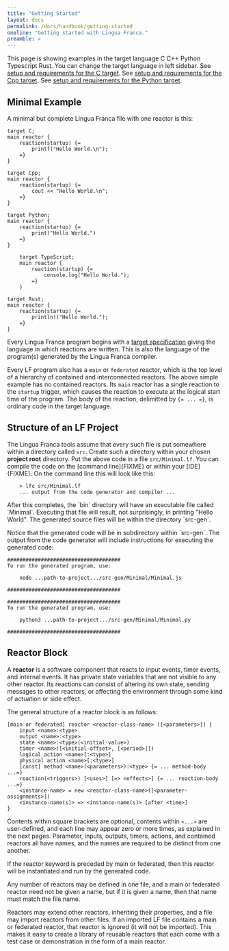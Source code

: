 ```yaml
---
title: "Getting Started"
layout: docs
permalink: /docs/handbook/getting-started
oneline: "Getting started with Lingua Franca."
preamble: >
---
```


This page is showing examples in the target language
<span class="lfc">C</span>
<span class="lfcpp">C++</span>
<span class="lfpython">Python</span>
<span class="lfts">Typescript</span>
<span class="lfrust">Rust</span>.
You can change the target language in left sidebar.
<span class="lfc">
See [setup and requirements for the C target](about-the-c-target).
</span>
<span class="lfcpp">
See [setup and requirements for the Cpp target](about-the-cpp-target).
</span>
<span class="lfpython">
See [setup and requirements for the Python target](about-the-python-target).
</span>

## Minimal Example

A minimal but complete Lingua Franca file with one reactor is this:

```lfc
target C;
main reactor {
    reaction(startup) {=
        printf("Hello World.\n");
    =}
}
```

```lfcpp
target Cpp;
main reactor {
    reaction(startup) {=
        cout << "Hello World.\n";
    =}
}
```

```lfpython
target Python;
main reactor {
    reaction(startup) {=
        print("Hello World.")
    =}
}
```

```lfts
    target TypeScript;
    main reactor {
        reaction(startup) {=
            console.log("Hello World.");
        =}
    }
```

```lfrust
target Rust;
main reactor {
    reaction(startup) {=
        println!("Hello World.");
    =}
}
```

Every Lingua Franca program begins with a [target specification](target-specification) giving the language in which reactions are written. This is also the language of the program(s) generated by the Lingua Franca compiler.

Every LF program also has a `main` or `federated` reactor, which is the top level of a hierarchy of contained and interconnected reactors. The above simple example has no contained reactors. Its `main` reactor has a single reaction to the `startup` trigger, which causes the reaction to execute at the logical start time of the program. The body of the reaction, delimitted by `{= ... =}`, is ordinary code in the target language.

## Structure of an LF Project

The Lingua Franca tools assume that every such file is put somewhere within a directory called `src`. Create such a directory within your chosen **project root** directory. Put the above code in a file `src/Minimal.lf`. You can compile the code on the [command line]{FIXME} or within your [IDE]{FIXME}. On the command line this will look like this:

```
    > lfc src/Minimal.lf
    ... output from the code generator and compiler ...
```

<p class="lfc lfcpp lfrust">
After this completes, the `bin` directory will have an executable file called `Minimal`. Executing that file will result, not surprisingly, in printing "Hello World". The generated source files will be within the directory `src-gen`.
</p>
<p class="lfts lfpython">
Notice that the generated code will be in subdirectory within `src-gen`.
The output from the code generator will include instructions for executing the generated code:

```lfts
#####################################
To run the generated program, use:

    node ...path-to-project.../src-gen/Minimal/Minimal.js

#####################################
```

```lfpython
#####################################
To run the generated program, use:

    python3 ...path-to-project.../src-gen/Minimal/Minimal.py

#####################################
```

</p>

## Reactor Block

A **reactor** is a software component that reacts to input events, timer events, and internal events. It has private state variables that are not visible to any other reactor. Its reactions can consist of altering its own state, sending messages to other reactors, or affecting the environment through some kind of actuation or side effect.

The general structure of a reactor block is as follows:

```lf
[main or federated] reactor <reactor-class-name> ([<parameters>]) {
    input <name>:<type>
    output <name>:<type>
    state <name>:<type>(<initial-value>)
    timer <name>([<initial-offset>, [<period>]])
    logical action <name>[:<type>]
    physical action <name>[:<type>]
    [const] method <name>(<parameters>):<type> {= ... method-body ...=}
    reaction(<triggers>) [<uses>] [=> <effects>] {= ... reaction-body ...=}
    <instance-name> = new <reactor-class-name>([<parameter-assignments>])
    <instance-name(s)> => <instance-name(s)> [after <time>]
}
```

Contents within square brackets are optional, contents within `<...>` are user-defined, and each line may appear zero or more times, as explained in the next pages. Parameter, inputs, outputs, timers, actions, and contained reactors all have names, and the names are required to be distinct from one another.

If the <span class="lf">reactor</span> keyword is preceded by <span class="lf">main</span> or <span class="lf">federated</span>, then this reactor will be instantiated and run by the generated code.

Any number of reactors may be defined in one file, and a <span class="lf">main</span> or <span class="lf">federated</span> reactor need not be given a name, but if it is given a name, then that name must match the file name.

Reactors may extend other reactors, inheriting their properties, and a file may import reactors from other files. If an imported LF file contains a <span class="lf">main</span> or <span class="lf">federated</span> reactor, that reactor is ignored (it will not be imported). This makes it easy to create a library of reusable reactors that each come with a test case or demonstration in the form of a main reactor.
